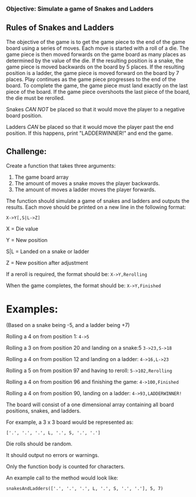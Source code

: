 ### Objective: Simulate a game of Snakes and Ladders

## Rules of Snakes and Ladders
The objective of the game is to get the game piece to the end of the game board using a series of moves.
Each move is started with a roll of a die. The game piece is then moved forwards on the game board
as many places as determined by the value of the die. If the resulting position is a snake, the game piece
is moved backwards on the board by 5 places. If the resulting position is a ladder, the game piece is moved
forward on the board by 7 places. Play continues as the game piece progresses to the end of the board.
To complete the game, the game piece must land exactly on the last piece of the board. If the game piece
overshoots the last piece of the board, the die must be rerolled.

Snakes *CAN NOT* be placed so that it would move the player to a negative board position.

Ladders *CAN* be placed so that it would move the player past the end position. If this happens, print "LADDERWINNER!" and end the game.

## Challenge:

Create a function that takes three arguments:
1. The game board array
2. The amount of moves a snake moves the player backwards.
3. The amount of moves a ladder moves the player forwards.

The function should simulate a game of snakes and ladders and outputs the results.
Each move should be printed on a new line in the following format:

`X->Y[,S|L->Z]`

X = Die value

Y = New position

S|L = Landed on a snake or ladder

Z = New position after adjustment

If a reroll is required, the format should be:
`X->Y,Rerolling`

When the game completes, the format should be:
`X->Y,Finished`

# Examples:

(Based on a snake being -5, and a ladder being +7)

Rolling a 4 on from position 1:
`4->5`

Rolling a 3 on from position 20 and landing on a snake:5
`3->23,S->18`

Rolling a 4 on from position 12 and landing on a ladder:
`4->16,L->23`

Rolling a 5 on from position 97 and having to reroll:
`5->102,Rerolling`

Rolling a 4 on from position 96 and finishing the game:
`4->100,Finished`

Rolling a 4 on from position 90, landing on a ladder:
`4->93,LADDERWINNER!`

The board will consist of a one dimensional array containing all board positions, snakes, and ladders.

For example, a 3 x 3 board would be represented as:

`['.', '.', '.', L, '.', S, '.', '.']`

Die rolls should be random.

It should output no errors or warnings.

Only the function body is counted for characters.

An example call to the method would look like:

`snakesAndLadders(['.', '.', '.', L, '.', S, '.', '.'], 5, 7)`
